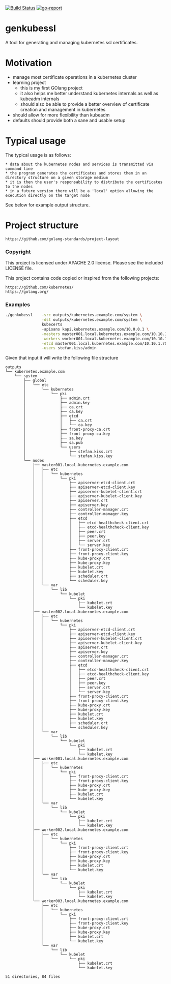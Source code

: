 [![Build Status](https://travis-ci.com/stefan-kiss/genkubessl.svg?branch=master)](https://travis-ci.com/stefan-kiss/genkubessl)
[![go-report](https://goreportcard.com/badge/github.com/stefan-kiss/genkubessl)](https://goreportcard.com/report/github.com/stefan-kiss/genkubessl) 
# genkubessl

A tool for generating and managing kubernetes ssl certificates.

# Motivation
* manage most certificate operations in a kubernetes cluster
* learning project
    * this is my first GOlang project
    * it also helps me better understand kubernetes internals as well as kubeadm internals
    * should also be able to provide a better overview of certificate creation and management in kubernetes
* should allow for more flexibility than kubeadm
* defaults should provide both a sane and usable setup

# Typical usage

The typical usage is as follows:
    
    * data about the kubernetes nodes and services is transmitted via command line
    * the program generates the certificates and stores them in an directory structure on a given storage medium
    * it is then the user's responsability to distribute the certificates to the nodes
    * in a future version there will be a 'local' option allowing the execution directly on the target node 

See below for example output structure.
# Project structure

```text
https://github.com/golang-standards/project-layout
```


### Copyright

This project is licensed under APACHE 2.0 license.
Please see the included LICENSE file.

This project contains code copied or inspired from the following projects: 

```text
https://github.com/kubernetes/
https://golang.org/
```

### Examples

```bash
./genkubessl    -src outputs/kubernetes.example.com/system \
                -dst outputs/kubernetes.example.com/system \
                kubecerts 
                -apisans kapi.kubernetes.example.com/10.0.0.1 \
                -masters master001.local.kubernetes.example.com/10.10.1.70,master002.local.kubernetes.example.com/10.10.1.85 \
                -workers worker001.local.kubernetes.example.com/10.10.1.207,worker002.local.kubernetes.example.com/10.10.1.104,worker003.local.kubernetes.example.com/10.10.1.139 \
                -etcd master001.local.kubernetes.example.com/10.10.1.70,master002.local.kubernetes.example.com/10.10.1.85 \
                -users stefan.kiss/admin
```
Given that input it will write the following file structure

```
outputs
└── kubernetes.example.com
    └── system
        ├── global
        │   └── etc
        │       └── kubernetes
        │           └── pki
        │               ├── admin.crt
        │               ├── admin.key
        │               ├── ca.crt
        │               ├── ca.key
        │               ├── etcd
        │               │   ├── ca.crt
        │               │   └── ca.key
        │               ├── front-proxy-ca.crt
        │               ├── front-proxy-ca.key
        │               ├── sa.key
        │               ├── sa.pub
        │               └── users
        │                   ├── stefan.kiss.crt
        │                   └── stefan.kiss.key
        └── nodes
            ├── master001.local.kubernetes.example.com
            │   ├── etc
            │   │   └── kubernetes
            │   │       └── pki
            │   │           ├── apiserver-etcd-client.crt
            │   │           ├── apiserver-etcd-client.key
            │   │           ├── apiserver-kubelet-client.crt
            │   │           ├── apiserver-kubelet-client.key
            │   │           ├── apiserver.crt
            │   │           ├── apiserver.key
            │   │           ├── controller-manager.crt
            │   │           ├── controller-manager.key
            │   │           ├── etcd
            │   │           │   ├── etcd-healthcheck-client.crt
            │   │           │   ├── etcd-healthcheck-client.key
            │   │           │   ├── peer.crt
            │   │           │   ├── peer.key
            │   │           │   ├── server.crt
            │   │           │   └── server.key
            │   │           ├── front-proxy-client.crt
            │   │           ├── front-proxy-client.key
            │   │           ├── kube-proxy.crt
            │   │           ├── kube-proxy.key
            │   │           ├── kubelet.crt
            │   │           ├── kubelet.key
            │   │           ├── scheduler.crt
            │   │           └── scheduler.key
            │   └── var
            │       └── lib
            │           └── kubelet
            │               └── pki
            │                   ├── kubelet.crt
            │                   └── kubelet.key
            ├── master002.local.kubernetes.example.com
            │   ├── etc
            │   │   └── kubernetes
            │   │       └── pki
            │   │           ├── apiserver-etcd-client.crt
            │   │           ├── apiserver-etcd-client.key
            │   │           ├── apiserver-kubelet-client.crt
            │   │           ├── apiserver-kubelet-client.key
            │   │           ├── apiserver.crt
            │   │           ├── apiserver.key
            │   │           ├── controller-manager.crt
            │   │           ├── controller-manager.key
            │   │           ├── etcd
            │   │           │   ├── etcd-healthcheck-client.crt
            │   │           │   ├── etcd-healthcheck-client.key
            │   │           │   ├── peer.crt
            │   │           │   ├── peer.key
            │   │           │   ├── server.crt
            │   │           │   └── server.key
            │   │           ├── front-proxy-client.crt
            │   │           ├── front-proxy-client.key
            │   │           ├── kube-proxy.crt
            │   │           ├── kube-proxy.key
            │   │           ├── kubelet.crt
            │   │           ├── kubelet.key
            │   │           ├── scheduler.crt
            │   │           └── scheduler.key
            │   └── var
            │       └── lib
            │           └── kubelet
            │               └── pki
            │                   ├── kubelet.crt
            │                   └── kubelet.key
            ├── worker001.local.kubernetes.example.com
            │   ├── etc
            │   │   └── kubernetes
            │   │       └── pki
            │   │           ├── front-proxy-client.crt
            │   │           ├── front-proxy-client.key
            │   │           ├── kube-proxy.crt
            │   │           ├── kube-proxy.key
            │   │           ├── kubelet.crt
            │   │           └── kubelet.key
            │   └── var
            │       └── lib
            │           └── kubelet
            │               └── pki
            │                   ├── kubelet.crt
            │                   └── kubelet.key
            ├── worker002.local.kubernetes.example.com
            │   ├── etc
            │   │   └── kubernetes
            │   │       └── pki
            │   │           ├── front-proxy-client.crt
            │   │           ├── front-proxy-client.key
            │   │           ├── kube-proxy.crt
            │   │           ├── kube-proxy.key
            │   │           ├── kubelet.crt
            │   │           └── kubelet.key
            │   └── var
            │       └── lib
            │           └── kubelet
            │               └── pki
            │                   ├── kubelet.crt
            │                   └── kubelet.key
            └── worker003.local.kubernetes.example.com
                ├── etc
                │   └── kubernetes
                │       └── pki
                │           ├── front-proxy-client.crt
                │           ├── front-proxy-client.key
                │           ├── kube-proxy.crt
                │           ├── kube-proxy.key
                │           ├── kubelet.crt
                │           └── kubelet.key
                └── var
                    └── lib
                        └── kubelet
                            └── pki
                                ├── kubelet.crt
                                └── kubelet.key

51 directories, 84 files
```
